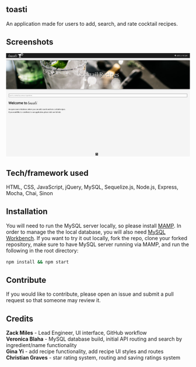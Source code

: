 ## toasti
An application made for users to add, search, and rate cocktail recipes.

## Screenshots
![](public/assets/screenshot1.png)

 ## Tech/framework used
HTML, CSS, JavaScript, jQuery, MySQL, Sequelize.js, Node.js, Express, Mocha, Chai, Sinon

 ## Installation
You will need to run the MySQL server locally, so please install [MAMP](https://www.mamp.info/en/downloads/).
In order to manage the the local database, you will also need [MySQL Workbench](https://dev.mysql.com/downloads/workbench/).
If you want to try it out locally, fork the repo, clone your forked repository, make sure to have MySQL server running via MAMP, and run the following in the root directory:
```sh
npm install && npm start
```

 ## Contribute
If you would like to contribute, please open an issue and submit a pull request so that someone may review it. 

 ## Credits
**Zack Miles** - Lead Engineer, UI interface, GitHub workflow<br>
**Veronica Blaha** - MySQL database build, initial API routing and search by ingredient/name functionality<br>
**Gina Yi** - add recipe functionality, add recipe UI styles and routes<br>
**Christian Graves** - star rating system, routing and saving ratings system
